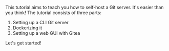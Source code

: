 This tutorial aims to teach you how to self-host a Git server. It's easier than you think! The tutorial consists of three parts:
1. Setting up a CLI Git server
2. Dockerizing it
3. Setting up a web GUI with Gitea

Let's get started!